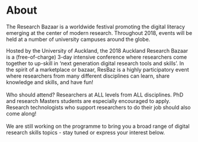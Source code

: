 # About

The Research Bazaar is a worldwide festival promoting the digital literacy emerging at the center of modern research. Throughout 2018, events will be held at a number of university campuses around the globe.

Hosted by the University of Auckland, the 2018 Auckland Research Bazaar is a (free-of-charge) 3-day intensive conference where researchers come together to up-skill in ‘next generation digital research tools and skills’.  In the spirit of a marketplace or bazaar, ResBaz is a highly participatory event where researchers from many different disciplines can learn, share knowledge and skills, and have fun!<br><br> Who should attend? Researchers at ALL levels from ALL disciplines. PhD and research Masters students are especially encouraged to apply. Research technologists who support researchers to do their job should also come along!<br><br>We are still working on the programme to bring you a broad range of digital research skills topics - stay tuned or express your interest below.


